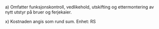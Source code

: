 a) Omfatter funksjonskontroll, vedlikehold, utskifting og ettermontering av nytt utstyr på bruer og ferjekaier.

x) Kostnaden angis som rund sum. Enhet: RS

